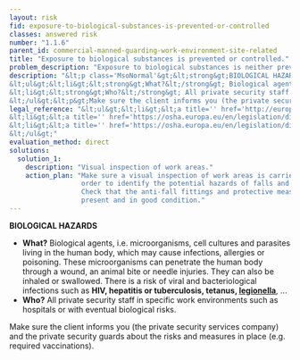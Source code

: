 ```yaml
---
layout: risk
fid: exposure-to-biological-substances-is-prevented-or-controlled
classes: answered risk
number: "1.1.6"
parent_id: commercial-manned-guarding-work-environment-site-related
title: "Exposure to biological substances is prevented or controlled."
problem_description: "Exposure to biological substances is neither prevented nor controlled"
description: "&lt;p class='MsoNormal'&gt;&lt;strong&gt;BIOLOGICAL HAZARDS&lt;/strong&gt;&lt;/p&gt;&amp;#13;
&lt;ul&gt;&lt;li&gt;&lt;strong&gt;What?&lt;/strong&gt; Biological agents, i.e. microorganisms, cell cultures and parasites living in the human body, which may cause infections, allergies or poisoning. These microorganisms can penetrate the human body through a wound, an animal bite or needle injuries. They can also be inhaled or swallowed. There is a risk of viral and bacteriological infections such as &lt;strong&gt;HIV, hepatitis or tuberculosis, tetanus, &lt;a title='' href='http://www.hse.gov.uk/legionnaires/' target='_blank' rel='nofollow'&gt;legionella&lt;/a&gt;&lt;/strong&gt;, ...&lt;/li&gt;&amp;#13;
&lt;li&gt;&lt;strong&gt;Who?&lt;/strong&gt; All private security staff in specific work environments such as hospitals or with eventual biological risks. &lt;/li&gt;&amp;#13;
&lt;/ul&gt;&lt;p&gt;Make sure the client informs you (the private security services company) and the private security guards about the risks and measures in place (e.g. required vaccinations).&lt;/p&gt;"
legal_reference: "&lt;ul&gt;&lt;li&gt;&lt;a title='' href='http://europa.eu/legislation_summaries/employment_and_social_policy/health_hygiene_safety_at_work/c11113_en.htm' rel='nofollow' target='_blank'&gt;89/391/CEE Implementing measures to improve the health and safety of workers (framework directive).&lt;/a&gt;&lt;/li&gt;&amp;#13;
&lt;li&gt;&lt;a title='' href='https://osha.europa.eu/en/legislation/directives/workplaces-equipment-signs-personal-protective-equipment/osh-directives/2' rel='nofollow' target='_blank'&gt;89/654/EEC Directive on the minimum safety and health requirements for the workplace&lt;/a&gt;.&lt;/li&gt;&amp;#13;
&lt;li&gt;&lt;a title='' href='https://osha.europa.eu/en/legislation/directives/exposure-to-biological-agents/77' rel='nofollow' target='_blank'&gt;2000/54/EC Directive on the protection of workers from risks related to exposure to biological agents at work.&lt;/a&gt;&lt;/li&gt;&amp;#13;
&lt;/ul&gt;"
evaluation_method: direct
solutions:
  solution_1:
    description: "Visual inspection of work areas."
    action_plan: "Make sure a visual inspection of work areas is carried out in
                  order to identify the potential hazards of falls and slips.
                  Check that the anti-fall fittings and protective measures are
                  present and in good condition."
---
```

**BIOLOGICAL HAZARDS**

  * **What?** Biological agents, i.e. microorganisms, cell cultures and parasites living in the human body, which may cause infections, allergies or poisoning. These microorganisms can penetrate the human body through a wound, an animal bite or needle injuries. They can also be inhaled or swallowed. There is a risk of viral and bacteriological infections such as **HIV, hepatitis or tuberculosis, tetanus, [legionella](http://www.hse.gov.uk/legionnaires/)**, ...
  * **Who?** All private security staff in specific work environments such as hospitals or with eventual biological risks. 

Make sure the client informs you (the private security services company) and
the private security guards about the risks and measures in place (e.g.
required vaccinations).


